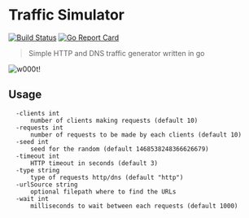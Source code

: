 # Traffic Simulator

[![Build Status](https://travis-ci.org/PouuleT/traffic-simulator.svg?branch=master)](https://travis-ci.org/PouuleT/traffic-simulator)
[![Go Report Card](https://goreportcard.com/badge/github.com/PouuleT/traffic-simulator)](https://goreportcard.com/report/github.com/PouuleT/traffic-simulator)

> Simple HTTP and DNS traffic generator written in go

![w000t!](https://w000t.me/2152b71120)

## Usage

```
  -clients int
      number of clients making requests (default 10)
  -requests int
      number of requests to be made by each clients (default 10)
  -seed int
      seed for the random (default 1468538248366626679)
  -timeout int
      HTTP timeout in seconds (default 3)
  -type string
      type of requests http/dns (default "http")
  -urlSource string
      optional filepath where to find the URLs
  -wait int
      milliseconds to wait between each requests (default 1000)
```
